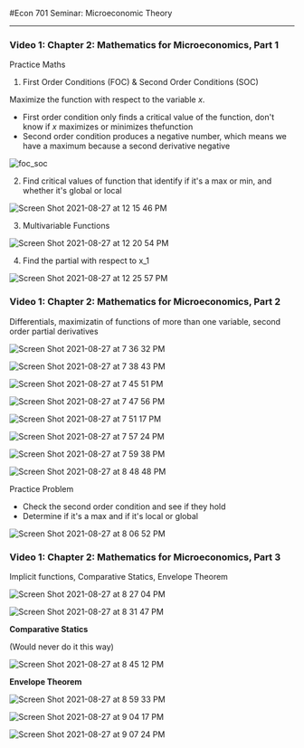 #Econ 701 Seminar: Microeconomic Theory

---

### Video 1: Chapter 2: Mathematics for Microeconomics, Part 1

Practice Maths

1. First Order Conditions (FOC) & Second Order Conditions (SOC)

Maximize the function with respect to the variable _x_.
* First order condition only finds a critical value of the function, don't know if _x_ maximizes or minimizes thefunction
* Second order condition produces a negative number, which means we have a maximum because a second derivative negative 

![foc_soc](https://user-images.githubusercontent.com/31806435/131176479-731e778b-fc91-40c2-a189-98a09494400f.png)

2. Find critical values of function that identify if it's a max or min, and whether it's global or local

![Screen Shot 2021-08-27 at 12 15 46 PM](https://user-images.githubusercontent.com/31806435/131177886-548a1f54-f78d-489b-be45-7c920e172e7b.png)

3. Multivariable Functions 

![Screen Shot 2021-08-27 at 12 20 54 PM](https://user-images.githubusercontent.com/31806435/131178396-0e6b9ab2-3c24-4d5c-abe6-5fadcc9bf9e6.png)

4. Find the partial with respect to x_1

![Screen Shot 2021-08-27 at 12 25 57 PM](https://user-images.githubusercontent.com/31806435/131179052-0f6b2ce7-93df-4511-954b-63ecf8d88e05.png)

### Video 1: Chapter 2: Mathematics for Microeconomics, Part 2

Differentials, maximizatin of functions of more than one variable, second order partial derivatives

![Screen Shot 2021-08-27 at 7 36 32 PM](https://user-images.githubusercontent.com/31806435/131203606-94f694fd-6206-47bd-8493-12ef8acfdf0e.png)

![Screen Shot 2021-08-27 at 7 38 43 PM](https://user-images.githubusercontent.com/31806435/131203674-cc2ce202-a0fe-48e1-825c-8946ee4c1433.png)

![Screen Shot 2021-08-27 at 7 45 51 PM](https://user-images.githubusercontent.com/31806435/131203877-f6741385-669d-479b-a9f7-014f7591623d.png)

![Screen Shot 2021-08-27 at 7 47 56 PM](https://user-images.githubusercontent.com/31806435/131203916-6bc0059a-51cd-4a3c-be7f-f1d2c359ecb4.png)

![Screen Shot 2021-08-27 at 7 51 17 PM](https://user-images.githubusercontent.com/31806435/131203989-2ecac4de-ce77-496d-8ce6-25dca5d24fa3.png)

![Screen Shot 2021-08-27 at 7 57 24 PM](https://user-images.githubusercontent.com/31806435/131204153-3cf7b95c-a4a0-48b0-9d91-4a39feea3896.png)

![Screen Shot 2021-08-27 at 7 59 38 PM](https://user-images.githubusercontent.com/31806435/131204209-f6d4bfc7-0120-48d5-9646-23c438494baf.png)

![Screen Shot 2021-08-27 at 8 48 48 PM](https://user-images.githubusercontent.com/31806435/131205311-b2fd9e9c-e0ac-4e6c-92dd-9fb6f8e438c3.png)


Practice Problem
* Check the second order condition and see if they hold
* Determine if it's a max and if it's local or global

![Screen Shot 2021-08-27 at 8 06 52 PM](https://user-images.githubusercontent.com/31806435/131204369-96e9b877-1a26-47d8-8dcf-7fd56b9cb9d0.png)

### Video 1: Chapter 2: Mathematics for Microeconomics, Part 3

Implicit functions, Comparative Statics, Envelope Theorem

![Screen Shot 2021-08-27 at 8 27 04 PM](https://user-images.githubusercontent.com/31806435/131204835-1f054376-dc05-4666-bd5d-7457add73603.png)

![Screen Shot 2021-08-27 at 8 31 47 PM](https://user-images.githubusercontent.com/31806435/131204923-62c5b5cf-3acd-4eb6-9277-c58e6ab514b3.png)

**Comparative Statics**

(Would never do it this way)

![Screen Shot 2021-08-27 at 8 45 12 PM](https://user-images.githubusercontent.com/31806435/131205254-fa9bc6f0-0d32-4756-a68d-2fc13613d2e4.png)


**Envelope Theorem**

![Screen Shot 2021-08-27 at 8 59 33 PM](https://user-images.githubusercontent.com/31806435/131205507-f11615b3-2250-4c56-9c4b-e22b020988de.png)

![Screen Shot 2021-08-27 at 9 04 17 PM](https://user-images.githubusercontent.com/31806435/131205581-c5da3d69-bb5f-42ed-a729-43c2622df041.png)

![Screen Shot 2021-08-27 at 9 07 24 PM](https://user-images.githubusercontent.com/31806435/131205634-99ac634a-17dc-4445-aa9a-8f2607d1a80c.png)




